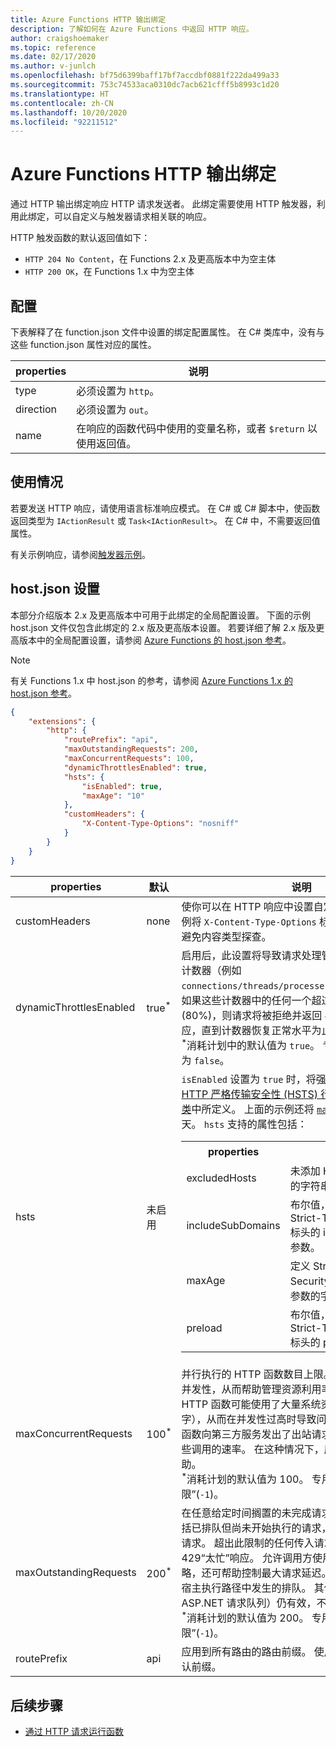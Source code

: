 ```yaml
---
title: Azure Functions HTTP 输出绑定
description: 了解如何在 Azure Functions 中返回 HTTP 响应。
author: craigshoemaker
ms.topic: reference
ms.date: 02/17/2020
ms.author: v-junlch
ms.openlocfilehash: bf75d6399baff17bf7accdbf0881f222da499a33
ms.sourcegitcommit: 753c74533aca0310dc7acb621cfff5b8993c1d20
ms.translationtype: HT
ms.contentlocale: zh-CN
ms.lasthandoff: 10/20/2020
ms.locfileid: "92211512"
---
```

# <a name="azure-functions-http-output-bindings"></a>Azure Functions HTTP 输出绑定

通过 HTTP 输出绑定响应 HTTP 请求发送者。 此绑定需要使用 HTTP 触发器，利用此绑定，可以自定义与触发器请求相关联的响应。

HTTP 触发函数的默认返回值如下：

- `HTTP 204 No Content`，在 Functions 2.x 及更高版本中为空主体
- `HTTP 200 OK`，在 Functions 1.x 中为空主体

## <a name="configuration"></a>配置

下表解释了在 function.json  文件中设置的绑定配置属性。 在 C# 类库中，没有与这些 function.json  属性对应的属性。

|properties  |说明  |
|---------|---------|
| type  |必须设置为 `http`。 |
| direction  | 必须设置为 `out`。 |
| name  | 在响应的函数代码中使用的变量名称，或者 `$return` 以使用返回值。 |

## <a name="usage"></a>使用情况

若要发送 HTTP 响应，请使用语言标准响应模式。 在 C# 或 C# 脚本中，使函数返回类型为 `IActionResult` 或 `Task<IActionResult>`。 在 C# 中，不需要返回值属性。

有关示例响应，请参阅[触发器示例](./functions-bindings-http-webhook-trigger.md#example)。

## <a name="hostjson-settings"></a>host.json 设置

本部分介绍版本 2.x 及更高版本中可用于此绑定的全局配置设置。 下面的示例 host.json 文件仅包含此绑定的 2.x 版及更高版本设置。 若要详细了解 2.x 版及更高版本中的全局配置设置，请参阅 [Azure Functions 的 host.json 参考](functions-host-json.md)。

> [!NOTE]
> 有关 Functions 1.x 中 host.json 的参考，请参阅 [Azure Functions 1.x 的 host.json 参考](functions-host-json-v1.md#http)。

```json
{
    "extensions": {
        "http": {
            "routePrefix": "api",
            "maxOutstandingRequests": 200,
            "maxConcurrentRequests": 100,
            "dynamicThrottlesEnabled": true,
            "hsts": {
                "isEnabled": true,
                "maxAge": "10"
            },
            "customHeaders": {
                "X-Content-Type-Options": "nosniff"
            }
        }
    }
}
```

|properties  |默认 | 说明 |
|---------|---------|---------| 
| customHeaders|none|使你可以在 HTTP 响应中设置自定义标头。 前面的示例将 `X-Content-Type-Options` 标头添加到响应中，以避免内容类型探查。 |
|dynamicThrottlesEnabled|true<sup>\*</sup>|启用后，此设置将导致请求处理管道定期检查系统性能计数器（例如 `connections/threads/processes/memory/cpu/etc`），如果这些计数器中的任何一个超过内置高阈值 (80%)，则请求将被拒绝并返回 `429 "Too Busy"` 响应，直到计数器恢复正常水平为止。<br/><sup>\*</sup>消耗计划中的默认值为 `true`。 专用计划中的默认值为 `false`。|
|hsts|未启用|`isEnabled` 设置为 `true` 时，将强制执行 [.NET Core 的 HTTP 严格传输安全性 (HSTS) 行为](https://docs.microsoft.com/aspnet/core/security/enforcing-ssl?view=aspnetcore-3.0&tabs=visual-studio#hsts)，如 [`HstsOptions` 类](https://docs.microsoft.com/dotnet/api/microsoft.aspnetcore.httpspolicy.hstsoptions?view=aspnetcore-3.0)中所定义。 上面的示例还将 [`maxAge`](https://docs.microsoft.com/dotnet/api/microsoft.aspnetcore.httpspolicy.hstsoptions.maxage?view=aspnetcore-3.0#Microsoft_AspNetCore_HttpsPolicy_HstsOptions_MaxAge) 属性设置为 10 天。 `hsts` 支持的属性包括： <table><tr><th>properties</th><th>说明</th></tr><tr><td>excludedHosts</td><td>未添加 HSTS 标头的主机名的字符串数组。</td></tr><tr><td>includeSubDomains</td><td>布尔值，指示是否启用了 Strict-Transport-Security 标头的 includeSubDomain 参数。</td></tr><tr><td>maxAge</td><td>定义 Strict-Transport-Security 标头的 max-age 参数的字符串。</td></tr><tr><td>preload</td><td>布尔值，指示是否启用了 Strict-Transport-Security 标头的 preload 参数。</td></tr></table>|
|maxConcurrentRequests|100<sup>\*</sup>|并行执行的 HTTP 函数数目上限。 使用此值可以控制并发性，从而帮助管理资源利用率。 例如，某个 HTTP 函数可能使用了大量系统资源（内存/CPU/套接字），从而在并发性过高时导致问题。 或者，如果某个函数向第三方服务发出了出站请求，则可能需要限制这些调用的速率。 在这种情况下，应用限制可能有帮助。 <br/><sup>*</sup>消耗计划的默认值为 100。 专用计划的默认值为“无限”(`-1`)。|
|maxOutstandingRequests|200<sup>\*</sup>|在任意给定时间搁置的未完成请求数上限。 此限制包括已排队但尚未开始执行的请求，以及正在执行的所有请求。 超出此限制的任何传入请求将被拒绝，并返回 429“太忙”响应。 允许调用方使用基于时间的重试策略，还可帮助控制最大请求延迟。 此设置仅控制脚本宿主执行路径中发生的排队。 其他队列（例如 ASP.NET 请求队列）仍有效，不受此设置的影响。 <br/><sup>\*</sup>消耗计划的默认值为 200。 专用计划的默认值为“无限”(`-1`)。|
|routePrefix|api|应用到所有路由的路由前缀。 使用空字符串可删除默认前缀。 |

## <a name="next-steps"></a>后续步骤

- [通过 HTTP 请求运行函数](./functions-bindings-http-webhook-trigger.md)

